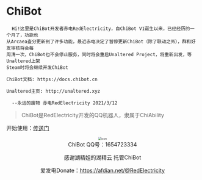# ChiBot

```
  Hi!这里是ChiBot开发者赤电RedElectricity，自ChiBot V1诞生以来，已经经历的一个月了，功能也
从Arcaea查分更新到了许多功能，最近赤电决定了暂停更新ChiBot（除了联动之外），群和好友审核将会每
周清一次，ChiBot也不会停止服务，同时将会重启Unaltered Project，将重新出发，等Unaltered上架
Steam时将会继续开发ChiBot

ChiBot文档: https://docs.chibot.cn

Unaltered主页: http://unaltered.xyz

  --永远的废物 赤电RedElectricity 2021/3/12
```

> ChiBot是RedElectricity开发的QQ机器人，隶属于ChiAbility

开始使用：[传送门](guide/README.md)

<div align=center><img src="http://q1.qlogo.cn/g?b=qq&nk=1654723334&s=640" alt="icon" style="zoom:50%;" />

<div align=center>ChiBot QQ号：1654723334


感谢湖精姐的湖精云 托管ChiBot

爱发电Donate：https://afdian.net/@RedElectricity


